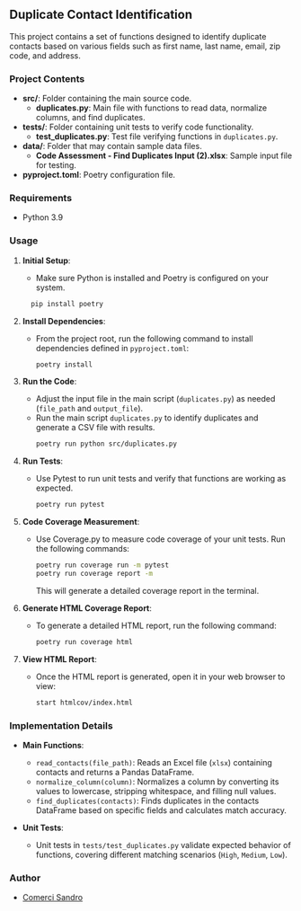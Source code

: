 ## Duplicate Contact Identification

This project contains a set of functions designed to identify duplicate contacts based on various fields such as first name, last name, email, zip code, and address.

### Project Contents

- **src/**: Folder containing the main source code.
  - **duplicates.py**: Main file with functions to read data, normalize columns, and find duplicates.
- **tests/**: Folder containing unit tests to verify code functionality.
  - **test_duplicates.py**: Test file verifying functions in `duplicates.py`.
- **data/**: Folder that may contain sample data files.
  - **Code Assessment - Find Duplicates Input (2).xlsx**: Sample input file for testing.
- **pyproject.toml**: Poetry configuration file.

### Requirements

- Python 3.9

### Usage

1. **Initial Setup**:
   - Make sure Python is installed and Poetry is configured on your system.
   ```bash
     pip install poetry
     ```

2. **Install Dependencies**:
   - From the project root, run the following command to install dependencies defined in `pyproject.toml`:
     ```bash
     poetry install
     ```

3. **Run the Code**:
   - Adjust the input file in the main script (`duplicates.py`) as needed (`file_path` and `output_file`).
   - Run the main script `duplicates.py` to identify duplicates and generate a CSV file with results.
     ```bash
     poetry run python src/duplicates.py
     ```

4. **Run Tests**:
   - Use Pytest to run unit tests and verify that functions are working as expected.
     ```bash
     poetry run pytest
     ```

5. **Code Coverage Measurement**:
   - Use Coverage.py to measure code coverage of your unit tests. Run the following commands:
     ```bash
     poetry run coverage run -m pytest
     poetry run coverage report -m
     ```
     This will generate a detailed coverage report in the terminal.

6. **Generate HTML Coverage Report**:
   - To generate a detailed HTML report, run the following command:
     ```bash
     poetry run coverage html
     ```

7. **View HTML Report**:
   - Once the HTML report is generated, open it in your web browser to view:
   
     ```bash
     start htmlcov/index.html
     ```

### Implementation Details

- **Main Functions**:
  - `read_contacts(file_path)`: Reads an Excel file (`xlsx`) containing contacts and returns a Pandas DataFrame.
  - `normalize_column(column)`: Normalizes a column by converting its values to lowercase, stripping whitespace, and filling null values.
  - `find_duplicates(contacts)`: Finds duplicates in the contacts DataFrame based on specific fields and calculates match accuracy.

- **Unit Tests**:
  - Unit tests in `tests/test_duplicates.py` validate expected behavior of functions, covering different matching scenarios (`High`, `Medium`, `Low`).

### Author

- [Comerci Sandro](https://github.com/https://github.com/comercisandro)